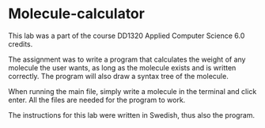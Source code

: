# Molecule-calculator

This lab was a part of the course DD1320 Applied Computer Science 6.0 credits.

The assignment was to write a program that calculates the weight of any molecule the user wants, as long as the molecule exists and is written correctly. 
The program will also draw a syntax tree of the molecule. 

When running the main file, simply write a molecule in the terminal and click enter. All the files are needed for the program to work.

The instructions for this lab were written in Swedish, thus also the program. 
